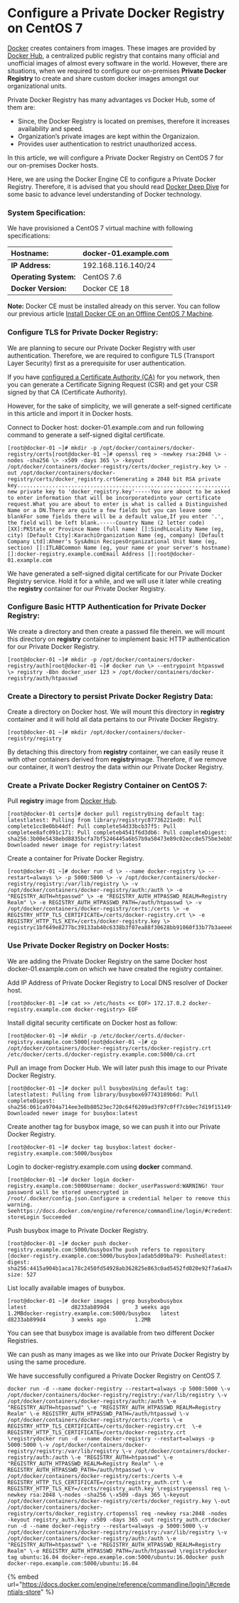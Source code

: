 # Configure a Private Docker Registry on CentOS 7

[Docker](https://www.docker.com/) creates containers from images. These images are provided by [Docker Hub](https://hub.docker.com/), a centralized public registry that contains many official and unofficial images of almost every software in the world. However, there are situations, when we required to configure our on-premises **Private Docker Registry** to create and share custom docker images amongst our organizational units.

Private Docker Registry has many advantages vs Docker Hub, some of them are:

* Since, the Docker Registry is located on premises, therefore it increases availability and speed.
* Organization’s private images are kept within the Organizaion.
* Provides user authentication to restrict unauthorized access.

In this article, we will configure a Private Docker Registry on CentOS 7 for our on-premises Docker hosts.

Here, we are using the Docker Engine CE to configure a Private Docker Registry. Therefore,  it is advised that you should read [Docker Deep Dive](https://amzn.to/2Bzt4bn) for some basic to advance level understanding of Docker technology.

### System Specification:

We have provisioned a CentOS 7 virtual machine with following specifications:

| **Hostname:** | docker-01.example.com |
| :--- | :--- |
| **IP Address:** | 192.168.116.140/24 |
| **Operating System:** | CentOS 7.6 |
| **Docker Version:** | Docker CE 18 |

**Note:** Docker CE must be installed already on this server. You can follow our previous article [Install Docker CE on an Offline CentOS 7 Machine](https://ahmermansoor.blogspot.com/2019/02/install-docker-ce-on-offline-centos-7-machine.html).

### Configure TLS for Private Docker Registry:

We are planning to secure our Private Docker Registry with user authentication. Therefore, we are required to configure TLS \(Transport Layer Security\) first as a prerequisite for user authentication.

If you have [configured a Certificate Authority \(CA\)](https://ahmermansoor.blogspot.com/2019/01/configure-certificate-authority-ca-centos-7.html) for you network, then you can generate a Certificate Signing Request \(CSR\) and get your CSR signed by that CA \(Certificate Authority\).

However, for the sake of simplicity, we will generate a self-signed certificate in this article and import it in Docker hosts.

Connect to Docker host: docker-01.example.com and run following command to generate a self-signed digital certificate.

```text
[root@docker-01 ~]# mkdir -p /opt/docker/containers/docker-registry/certs[root@docker-01 ~]# openssl req > -newkey rsa:2048 \> -nodes -sha256 \> -x509 -days 365 \> -keyout /opt/docker/containers/docker-registry/certs/docker_registry.key \> -out /opt/docker/containers/docker-registry/certs/docker_registry.crtGenerating a 2048 bit RSA private key........................................................................+++........................+++writing new private key to 'docker_registry.key'-----You are about to be asked to enter information that will be incorporatedinto your certificate request.What you are about to enter is what is called a Distinguished Name or a DN.There are quite a few fields but you can leave some blankFor some fields there will be a default value,If you enter '.', the field will be left blank.-----Country Name (2 letter code) [XX]:PKState or Province Name (full name) []:SindhLocality Name (eg, city) [Default City]:KarachiOrganization Name (eg, company) [Default Company Ltd]:Ahmer's SysAdmin RecipesOrganizational Unit Name (eg, section) []:ITLABCommon Name (eg, your name or your server's hostname) []:docker-registry.example.comEmail Address []:root@docker-01.example.com
```

We have generated a self-signed digital certificate for our Private Docker Registry service. Hold it for a while, and we will use it later while creating the **registry** container for our Private Docker Registry.

### Configure Basic HTTP Authentication for Private Docker Registry:

We create a directory and then create a passwd file therein. we will mount this directory on **registry** container to implement basic HTTP authentication for our Private Docker Registry.

```text
[root@docker-01 ~]# mkdir -p /opt/docker/containers/docker-registry/auth[root@docker-01 ~]# docker run \> --entrypoint htpasswd \> registry -Bbn docker_user 123 > /opt/docker/containers/docker-registry/auth/htpasswd
```

### Create a Directory to persist Private Docker Registry Data:

Create a directory on Docker host. We will mount this directory in **registry** container and it will hold all data pertains to our Private Docker Registry.

```text
[root@docker-01 ~]# mkdir /opt/docker/containers/docker-registry/registry
```

By detaching this directory from **registry** container, we can easily reuse it with other containers derived from **registry**image. Therefore, if we remove our container, it won’t destroy the data within our Private Docker Registry.

### Create a Private Docker Registry Container on CentOS 7:

Pull **registry** image from [Docker Hub](https://hub.docker.com/).

```text
[root@docker-01 certs]# docker pull registryUsing default tag: latestlatest: Pulling from library/registryc87736221ed0: Pull complete1cc8e0bb44df: Pull complete54d33bcb37f5: Pull completee8afc091c171: Pull completeb4541f6d3db6: Pull completeDigest: sha256:3b00e5438ebd8835bcfa7bf5246445a6b57b9a50473e89c02ecc8e575be3ebb5Status: Downloaded newer image for registry:latest
```

Create a container for Private Docker Registry.

```text
[root@docker-01 ~]# docker run -d \> --name docker-registry \> --restart=always \> -p 5000:5000 \> -v /opt/docker/containers/docker-registry/registry:/var/lib/registry \> -v /opt/docker/containers/docker-registry/auth:/auth \> -e "REGISTRY_AUTH=htpasswd" \> -e "REGISTRY_AUTH_HTPASSWD_REALM=Registry Realm" \> -e REGISTRY_AUTH_HTPASSWD_PATH=/auth/htpasswd \> -v /opt/docker/containers/docker-registry/certs:/certs \> -e REGISTRY_HTTP_TLS_CERTIFICATE=/certs/docker-registry.crt \> -e REGISTRY_HTTP_TLS_KEY=/certs/docker-registry.key \> registryc1bf649e8277bc39133ab40c6338b3f07ea88f30628bb91060f33b77b3aeee0c
```

### Use Private Docker Registry on Docker Hosts:

We are adding the Private Docker Registry on the same Docker host docker-01.example.com on which we have created the registry container.

Add IP Address of Private Docker Registry to Local DNS resolver of Docker host.

```text
[root@docker-01 ~]# cat >> /etc/hosts << EOF> 172.17.0.2 docker-registry.example.com docker-registry> EOF
```

Install digital security certificate on Docker host as follow:

```text
[root@docker-01 ~]# mkdir -p /etc/docker/certs.d/docker-registry.example.com:5000[root@docker-01 ~]# cp /opt/docker/containers/docker-registry/certs/docker-registry.crt /etc/docker/certs.d/docker-registry.example.com:5000/ca.crt
```

Pull an image from Docker Hub. We will later push this image to our Private Docker Registry.

```text
[root@docker-01 ~]# docker pull busyboxUsing default tag: latestlatest: Pulling from library/busybox697743189b6d: Pull completeDigest: sha256:061ca9704a714ee3e8b80523ec720c64f6209ad3f97c0ff7cb9ec7d19f15149fStatus: Downloaded newer image for busybox:latest
```

Create another tag for busybox image, so we can push it into our Private Docker Registry.

```text
[root@docker-01 ~]# docker tag busybox:latest docker-registry.example.com:5000/busybox
```

Login to docker-registry.example.com using **docker** command.

```text
[root@docker-01 ~]# docker login docker-registry.example.com:5000Username: docker_userPassword:WARNING! Your password will be stored unencrypted in /root/.docker/config.json.Configure a credential helper to remove this warning. Seehttps://docs.docker.com/engine/reference/commandline/login/#credentials-storeLogin Succeeded
```

Push busybox image to Private Docker Registry.

```text
[root@docker-01 ~]# docker push docker-registry.example.com:5000/busyboxThe push refers to repository [docker-registry.example.com:5000/busybox]adab5d09ba79: Pushedlatest: digest: sha256:4415a904b1aca178c2450fd54928ab362825e863c0ad5452fd020e92f7a6a47e size: 527
```

List locally available images of busybox.

```text
[root@docker-01 ~]# docker images | grep busyboxbusybox                                    latest              d8233ab899d4        3 weeks ago         1.2MBdocker-registry.example.com:5000/busybox   latest              d8233ab899d4        3 weeks ago         1.2MB
```

You can see that busybox image is available from two different Docker Registries.

We can push as many images as we like into our Private Docker Registry by using the same procedure.

We have successfully configured a Private Docker Registry on CentOS 7.

```text
docker run -d --name docker-registry --restart=always -p 5000:5000 \-v /opt/docker/containers/docker-registry/registry:/var/lib/registry \-v /opt/docker/containers/docker-registry/auth:/auth \-e "REGISTRY_AUTH=htpasswd" \-e "REGISTRY_AUTH_HTPASSWD_REALM=Registry Realm" \-e REGISTRY_AUTH_HTPASSWD_PATH=/auth/htpasswd \-v /opt/docker/containers/docker-registry/certs:/certs \-e REGISTRY_HTTP_TLS_CERTIFICATE=/certs/docker-registry.crt  \-e REGISTRY_HTTP_TLS_CERTIFICATE=/certs/docker-registry.crt \registrydocker run -d --name docker-registry --restart=always -p 5000:5000 \-v /opt/docker/containers/docker-registry/registry:/var/lib/registry \-v /opt/docker/containers/docker-registry/auth:/auth \-e "REGISTRY_AUTH=htpasswd" \-e "REGISTRY_AUTH_HTPASSWD_REALM=Registry Realm" \-e REGISTRY_AUTH_HTPASSWD_PATH=/auth/htpasswd \-v /opt/docker/containers/docker-registry/certs:/certs \-e REGISTRY_HTTP_TLS_CERTIFICATE=/certs/registry_auth.crt \-e REGISTRY_HTTP_TLS_KEY=/certs/registry_auth.key \registryopenssl req \-newkey rsa:2048 \-nodes -sha256 \-x509 -days 365 \-keyout /opt/docker/containers/docker-registry/certs/docker_registry.key \-out /opt/docker/containers/docker-registry/certs/docker_registry.crtopenssl req -newkey rsa:2048 -nodes -keyout registry_auth.key -x509 -days 365 -out registry_auth.crtdocker run -d --name docker-registry --restart=always -p 5000:5000 \-v /opt/docker/containers/docker-registry/registry:/var/lib/registry \-v /opt/docker/containers/docker-registry/auth:/auth \-e "REGISTRY_AUTH=htpasswd" \-e "REGISTRY_AUTH_HTPASSWD_REALM=Registry Realm" \-e REGISTRY_AUTH_HTPASSWD_PATH=/auth/htpasswd \registrydocker tag ubuntu:16.04 docker-repo.example.com:5000/ubuntu:16.0docker push docker-repo.example.com:5000/ubuntu:16.04
```

{% embed url="https://docs.docker.com/engine/reference/commandline/login/\#credentials-store" %}



